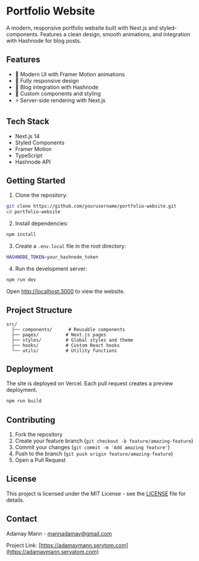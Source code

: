# Portfolio Website

A modern, responsive portfolio website built with Next.js and styled-components. Features a clean design, smooth animations, and integration with Hashnode for blog posts.

## Features

- 🎨 Modern UI with Framer Motion animations
- 📱 Fully responsive design
- 📝 Blog integration with Hashnode
- 🌙 Custom components and styling
- ⚡ Server-side rendering with Next.js

## Tech Stack

- Next.js 14
- Styled Components
- Framer Motion
- TypeScript
- Hashnode API

## Getting Started

1. Clone the repository:
```bash
git clone https://github.com/yourusername/portfolio-website.git
cd portfolio-website
```

2. Install dependencies:
```bash
npm install
```

3. Create a `.env.local` file in the root directory:
```bash
HASHNODE_TOKEN=your_hashnode_token
```

4. Run the development server:
```bash
npm run dev
```

Open [http://localhost:3000](http://localhost:3000) to view the website.

## Project Structure

```
src/
  ├── components/      # Reusable components
  ├── pages/          # Next.js pages
  ├── styles/         # Global styles and theme
  ├── hooks/          # Custom React hooks
  └── utils/          # Utility functions
```

## Deployment

The site is deployed on Vercel. Each pull request creates a preview deployment.

```bash
npm run build
```

## Contributing

1. Fork the repository
2. Create your feature branch (`git checkout -b feature/amazing-feature`)
3. Commit your changes (`git commit -m 'Add amazing feature'`)
4. Push to the branch (`git push origin feature/amazing-feature`)
5. Open a Pull Request

## License

This project is licensed under the MIT License - see the [LICENSE](LICENSE) file for details.

## Contact

Adamay Mann - [mannadamay@gmail.com](mailto:mannadamay@gmail.com)

Project Link: [https://adamaymann.servtom.com](https://adamaymann.servatom.com)